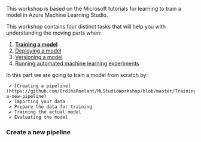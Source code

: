 This workshop is based on the Microsoft tutorials for learning to train a model in Azure Machine Learning Studio.

This workshop contains four distinct tasks that will help you with understanding the moving parts when:
1) [**Training a model**](https://github.com/OrdinaRoelant/MLStudioWorkshop/blob/master/Training%20a%20model/workshop.md)
2) [Deploying a model](https://github.com/OrdinaRoelant/MLStudioWorkshop/blob/master/Deploying%20a%20model/workshop.md)
3) [Versioning a model](https://github.com/OrdinaRoelant/MLStudioWorkshop/blob/master/Versioning%20a%20model/workshop.md)
4) [Running automated machine learning experiments](https://github.com/OrdinaRoelant/MLStudioWorkshop/blob/master/Running%20auto%20ML%20experiments/workshop.md)

In this part we are going to train a model from scratch by:

     ✔ [Creating a pipeline](https://github.com/OrdinaRoelant/MLStudioWorkshop/blob/master/Training%20a%20model/workshop.md#create-a-new-pipeline)  
     ✔ Importing your data  
     ✔ Prepare the data for training  
     ✔ Training the actual model  
     ✔ Evaluating the model  

### Create a new pipeline
